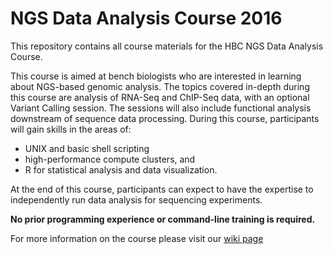 # NGS Data Analysis Course 2016

This repository contains all course materials for the HBC NGS Data Analysis Course.

This course is aimed at bench biologists who are interested in learning about NGS-based genomic analysis. The topics covered in-depth during this course are analysis of RNA-Seq and ChIP-Seq data, with an optional Variant Calling session. The sessions will also include functional analysis downstream of sequence data processing. During this course, participants will gain skills in the areas of:
 
* UNIX and basic shell scripting
* high-performance compute clusters, and 
* R for statistical analysis and data visualization. 

At the end of this course, participants can expect to have the expertise to independently run data analysis for sequencing experiments.

**No prior programming experience or command-line training is required.**

For more information on the course please visit our [wiki page](https://wiki.harvard.edu/confluence/display/hbctraining/Bioinformatics+Training+at+HBC)
